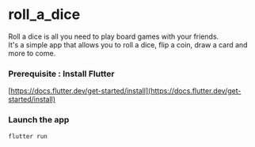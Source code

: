 # roll_a_dice

Roll a dice is all you need to play board games with your friends. \
It's a simple app that allows you to roll a dice, flip a coin, draw a card and more to come.

### Prerequisite : Install Flutter

[https://docs.flutter.dev/get-started/install](https://docs.flutter.dev/get-started/install)

### Launch the app

```flutter run```
